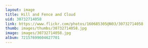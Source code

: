 ```yaml
---
layout: image
title: Hill and Fence and Cloud
uid: 30732714058
link: https://www.flickr.com/photos/160685305@N03/30732714058
thumb: images/thumbs/30732714058.jpg
image: images/30732714058.jpg
album: 72157699604627701
---
```


